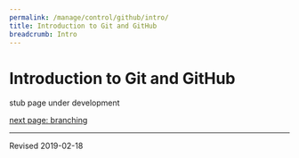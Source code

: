 ```yaml
---
permalink: /manage/control/github/intro/
title: Introduction to Git and GitHub
breadcrumb: Intro
---
```


# Introduction to Git and GitHub

stub page under development


[next page: branching](../branch/)

----
Revised 2019-02-18
